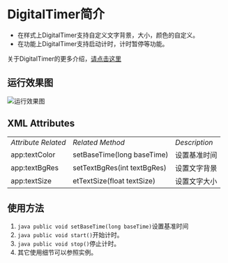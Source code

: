 # DigitalTimer简介 #
- 在样式上DigitalTimer支持自定义文字背景，大小，颜色的自定义。
- 在功能上DigitalTimer支持启动计时，计时暂停等功能。

 关于DigitalTimer的更多介绍，[请点击这里](http://blog.csdn.net/fengyuzhengfan/article/details/44654045)
## 运行效果图 ##
![运行效果图](https://github.com/crazycodeboy/DigitalTimer/blob/master/raw/%E6%95%B0%E5%AD%97%E8%AE%A1%E6%97%B6%E5%99%A8.gif?raw=true)


## XML Attributes ##
<table>
<tbody>

<tr><td><em>Attribute 	Related </em></td><td><em>Related Method</em></td><td><em>Description</em></td></tr>
<tr><td>app:textColor	 </td><td>setBaseTime(long baseTime)</td><td>设置基准时间</td></tr>
<tr><td>app:textBgRes</td><td>setTextBgRes(int textBgRes)</td><td>设置文字背景</td></tr>
<tr><td>app:textSize</td><td>etTextSize(float textSize)</td><td>设置文字大小</td></tr>

</tbody>
</table>


## 使用方法 ##
1.  ```java public void setBaseTime(long baseTime)```设置基准时间
2.  ```java public void start()```开始计时。
3. ```java public void stop()```停止计时。
4. 其它使用细节可以参照实例。



